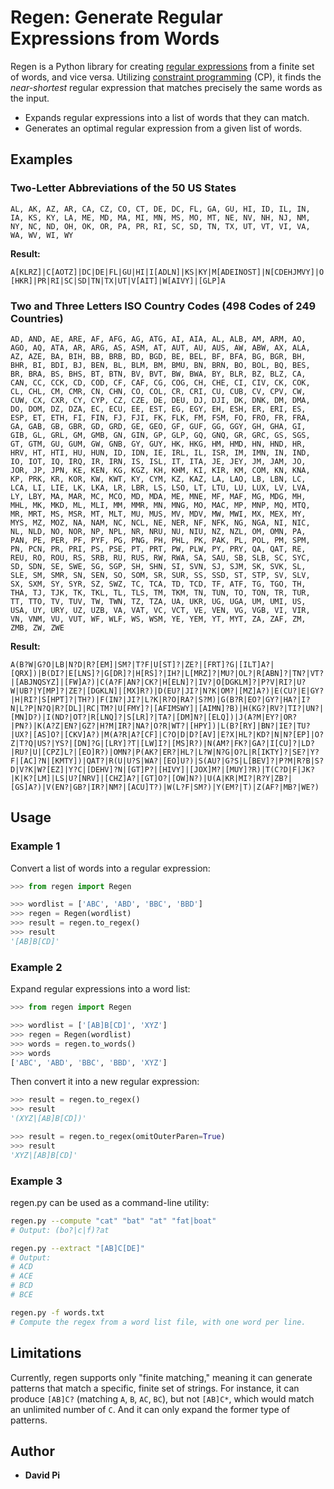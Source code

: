 # Regen: Generate Regular Expressions from Words

Regen is a Python library for creating [regular expressions](https://en.wikipedia.org/wiki/Regular_expression) from a finite set of words, and vice versa. Utilizing [constraint programming](https://developers.google.com/optimization/cp) (CP), it finds the *near-shortest* regular expression that matches precisely the same words as the input.

- Expands regular expressions into a list of words that they can match.
- Generates an optimal regular expression from a given list of words.

## Examples

### Two-Letter Abbreviations of the 50 US States

`AL, AK, AZ, AR, CA, CZ, CO, CT, DE, DC, FL, GA, GU, HI, ID, IL, IN, IA, KS, KY, LA, ME, MD, MA, MI, MN, MS, MO, MT, NE, NV, NH, NJ, NM, NY, NC, ND, OH, OK, OR, PA, PR, RI, SC, SD, TN, TX, UT, VT, VI, VA, WA, WV, WI, WY`

**Result:**

`A[KLRZ]|C[AOTZ]|DC|DE|FL|GU|HI|I[ADLN]|KS|KY|M[ADEINOST]|N[CDEHJMVY]|O[HKR]|PR|RI|SC|SD|TN|TX|UT|V[AIT]|W[AIVY]|[GLP]A`

### Two and Three Letters ISO Country Codes (498 Codes of 249 Countries)

```
AD, AND, AE, ARE, AF, AFG, AG, ATG, AI, AIA, AL, ALB, AM, ARM, AO, AGO, AQ, ATA, AR, ARG, AS, ASM, AT, AUT, AU, AUS, AW, ABW, AX, ALA, AZ, AZE, BA, BIH, BB, BRB, BD, BGD, BE, BEL, BF, BFA, BG, BGR, BH, BHR, BI, BDI, BJ, BEN, BL, BLM, BM, BMU, BN, BRN, BO, BOL, BQ, BES, BR, BRA, BS, BHS, BT, BTN, BV, BVT, BW, BWA, BY, BLR, BZ, BLZ, CA, CAN, CC, CCK, CD, COD, CF, CAF, CG, COG, CH, CHE, CI, CIV, CK, COK, CL, CHL, CM, CMR, CN, CHN, CO, COL, CR, CRI, CU, CUB, CV, CPV, CW, CUW, CX, CXR, CY, CYP, CZ, CZE, DE, DEU, DJ, DJI, DK, DNK, DM, DMA, DO, DOM, DZ, DZA, EC, ECU, EE, EST, EG, EGY, EH, ESH, ER, ERI, ES, ESP, ET, ETH, FI, FIN, FJ, FJI, FK, FLK, FM, FSM, FO, FRO, FR, FRA, GA, GAB, GB, GBR, GD, GRD, GE, GEO, GF, GUF, GG, GGY, GH, GHA, GI, GIB, GL, GRL, GM, GMB, GN, GIN, GP, GLP, GQ, GNQ, GR, GRC, GS, SGS, GT, GTM, GU, GUM, GW, GNB, GY, GUY, HK, HKG, HM, HMD, HN, HND, HR, HRV, HT, HTI, HU, HUN, ID, IDN, IE, IRL, IL, ISR, IM, IMN, IN, IND, IO, IOT, IQ, IRQ, IR, IRN, IS, ISL, IT, ITA, JE, JEY, JM, JAM, JO, JOR, JP, JPN, KE, KEN, KG, KGZ, KH, KHM, KI, KIR, KM, COM, KN, KNA, KP, PRK, KR, KOR, KW, KWT, KY, CYM, KZ, KAZ, LA, LAO, LB, LBN, LC, LCA, LI, LIE, LK, LKA, LR, LBR, LS, LSO, LT, LTU, LU, LUX, LV, LVA, LY, LBY, MA, MAR, MC, MCO, MD, MDA, ME, MNE, MF, MAF, MG, MDG, MH, MHL, MK, MKD, ML, MLI, MM, MMR, MN, MNG, MO, MAC, MP, MNP, MQ, MTQ, MR, MRT, MS, MSR, MT, MLT, MU, MUS, MV, MDV, MW, MWI, MX, MEX, MY, MYS, MZ, MOZ, NA, NAM, NC, NCL, NE, NER, NF, NFK, NG, NGA, NI, NIC, NL, NLD, NO, NOR, NP, NPL, NR, NRU, NU, NIU, NZ, NZL, OM, OMN, PA, PAN, PE, PER, PF, PYF, PG, PNG, PH, PHL, PK, PAK, PL, POL, PM, SPM, PN, PCN, PR, PRI, PS, PSE, PT, PRT, PW, PLW, PY, PRY, QA, QAT, RE, REU, RO, ROU, RS, SRB, RU, RUS, RW, RWA, SA, SAU, SB, SLB, SC, SYC, SD, SDN, SE, SWE, SG, SGP, SH, SHN, SI, SVN, SJ, SJM, SK, SVK, SL, SLE, SM, SMR, SN, SEN, SO, SOM, SR, SUR, SS, SSD, ST, STP, SV, SLV, SX, SXM, SY, SYR, SZ, SWZ, TC, TCA, TD, TCD, TF, ATF, TG, TGO, TH, THA, TJ, TJK, TK, TKL, TL, TLS, TM, TKM, TN, TUN, TO, TON, TR, TUR, TT, TTO, TV, TUV, TW, TWN, TZ, TZA, UA, UKR, UG, UGA, UM, UMI, US, USA, UY, URY, UZ, UZB, VA, VAT, VC, VCT, VE, VEN, VG, VGB, VI, VIR, VN, VNM, VU, VUT, WF, WLF, WS, WSM, YE, YEM, YT, MYT, ZA, ZAF, ZM, ZMB, ZW, ZWE
```

**Result:**

```
A(B?W|G?O|LB|N?D|R?[EM]|SM?|T?F|U[ST]?|ZE?|[FRT]?G|[ILT]A?|[QRX])|B(DI?|E[LNS]?|G[DR]?|H[RS]?|IH?|L[MRZ]?|MU?|OL?|R[ABN]?|TN?|VT?|[ABJNQSYZ]|[FW]A?)|C(A?F|AN?|CK?|H[ELN]?|IV?|O[DGKLM]?|P?V|RI?|U?W|UB?|Y[MP]?|ZE?|[DGKLN]|[MX]R?)|D(EU?|JI?|N?K|OM?|[MZ]A?)|E(CU?|E|GY?|H|RI?|S[HPT]?|TH?)|F(IN?|JI?|L?K|R?O|RA?|S?M)|G(B?R|EO?|GY?|HA?|I?N|L?P|N?Q|R?[DL]|RC|TM?|U[FMY]?|[AFIMSWY]|[AIMN]?B)|H(KG?|RV?|TI?|UN?|[MN]D?)|I(ND?|OT?|R[LNQ]?|S[LR]?|TA?|[DM]N?|[ELQ])|J(A?M|EY?|OR?|PN?)|K(A?Z|EN?|GZ?|H?M|IR?|NA?|O?R|WT?|[HPY])|L(B?[RY]|BN?|IE?|TU?|UX?|[AS]O?|[CKV]A?)|M(A?R|A?[CF]|C?O|D|D?[AV]|E?X|HL?|KD?|N|N?[EP]|O?Z|T?Q|US?|YS?|[DN]?G|[LRY]?T|[LW]I?|[MS]R?)|N(AM?|FK?|GA?|I[CU]?|LD?|RU?|U|[CPZ]L?|[EO]R?)|OMN?|P(AK?|ER?|HL?|L?W|N?G|O?L|R[IKTY]?|SE?|Y?F|[AC]?N|[KMTY])|QAT?|R(U|U?S|WA?|[EO]U?)|S(AU?|G?S|L[BEV]?|P?M|R?B|S?D|V?K|W?[EZ]|Y?C|[DEHV]?N|[GT]P?|[HIVY]|[JOX]M?|[MUY]?R)|T(C?D|F|JK?|K|K?[LM]|LS|U?[NRV]|[CHZ]A?|[GT]O?|[OW]N?)|U(A|KR|MI?|R?Y|ZB?|[GS]A?)|V(EN?|GB?|IR?|NM?|[ACU]T?)|W(L?F|SM?)|Y(EM?|T)|Z(AF?|MB?|WE?)
```

## Usage

### Example 1

Convert a list of words into a regular expression:

```python
>>> from regen import Regen

>>> wordlist = ['ABC', 'ABD', 'BBC', 'BBD']
>>> regen = Regen(wordlist)
>>> result = regen.to_regex()
>>> result
'[AB]B[CD]'
```

### Example 2

Expand regular expressions into a word list:

```python
>>> from regen import Regen

>>> wordlist = ['[AB]B[CD]', 'XYZ']
>>> regen = Regen(wordlist)
>>> words = regen.to_words()
>>> words
['ABC', 'ABD', 'BBC', 'BBD', 'XYZ']
```

Then convert it into a new regular expression:

```python
>>> result = regen.to_regex()
>>> result
'(XYZ|[AB]B[CD])'

>>> result = regen.to_regex(omitOuterParen=True)
>>> result
'XYZ|[AB]B[CD]'
```

### Example 3

regen.py can be used as a command-line utility:

```bash
regen.py --compute "cat" "bat" "at" "fat|boat"
# Output: (bo?|c|f)?at

regen.py --extract "[AB]C[DE]"
# Output:
# ACD
# ACE
# BCD
# BCE

regen.py -f words.txt
# Compute the regex from a word list file, with one word per line.
```

## Limitations

Currently, regen supports only "finite matching," meaning it can generate patterns that match a specific, finite set of strings. For instance, it can produce `[AB]C?` (matching `A`, `B`, `AC`, `BC`), but not `[AB]C*`, which would match an unlimited number of `C`. And it can only expand the former type of patterns.

## Author

- **David Pi**
